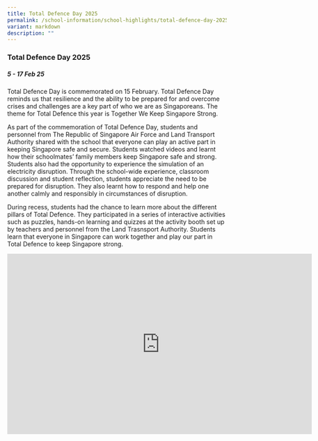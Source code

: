 ```yaml
---
title: Total Defence Day 2025
permalink: /school-information/school-highlights/total-defence-day-2025/
variant: markdown
description: ""
---
```

### **Total Defence Day 2025**

##### 5 - 17 Feb 25 

Total Defence Day is commemorated on 15 February. Total Defence Day reminds us that resilience and the ability to be prepared for and overcome crises and challenges are a key part of who we are as Singaporeans. The theme for Total Defence this year is Together We Keep Singapore Strong.

As part of the commemoration of Total Defence Day, students and personnel from The Republic of Singapore Air Force and Land Transport Authority shared with the school that everyone can play an active part in keeping Singapore safe and secure. Students watched videos and learnt how their schoolmates’ family members keep Singapore safe and strong. Students also had the opportunity to experience the simulation of an electricity disruption. Through the school-wide experience, classroom discussion and student reflection, students appreciate the need to be prepared for disruption. They also learnt how to respond and help one another calmly and responsibly in circumstances of disruption. 

During recess, students had the chance to learn more about the different pillars of Total Defence. They participated in a series of interactive activities such as puzzles, hands-on learning and quizzes at the activity booth set up by teachers and personnel from the Land Trasnsport Authority. Students learn that everyone in Singapore can work together and play our part in Total Defence to keep Singapore strong.

<center><iframe allowfullscreen="" allow="accelerometer; autoplay; clipboard-write; encrypted-media; gyroscope; picture-in-picture; web-share" frameborder="0" title="YouTube video player" src="https://www.youtube.com/embed/zW8f2N0rr-c?si=mZD4x7hqk4tL_c4N" height="415" width="700"></iframe></center>